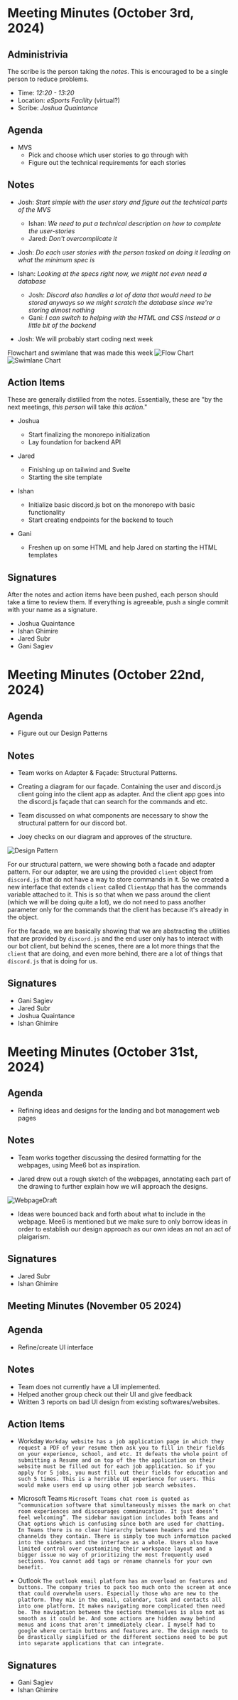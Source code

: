 # Meeting Minutes (October 3rd, 2024)

## Administrivia

The scribe is the person taking the _notes_. This is encouraged to be a single person to reduce problems.

- Time: _12:20 - 13:20_
- Location: _eSports Facility_ (virtual?)
- Scribe: _Joshua Quaintance_

## Agenda

- MVS
  - Pick and choose which user stories to go through with
  - Figure out the technical requirements for each stories

## Notes

- Josh: _Start simple with the user story and figure out the technical parts of the MVS_
  - Ishan: _We need to put a technical description on how to complete the user-stories_
  - Jared: _Don't overcomplicate it_
- Josh: _Do each user stories with the person tasked on doing it leading on what the minimum spec is_
- Ishan: _Looking at the specs right now, we might not even need a database_

  - Josh: _Discord also handles a lot of data that would need to be stored anyways so we might scratch the database since we're storing almost nothing_
  - Gani: _I can switch to helping with the HTML and CSS instead or a little bit of the backend_

- Josh: We will probably start coding next week

Flowchart and swimlane that was made this week
![Flow Chart](../assets/flow-chart.jpg)
![Swimlane Chart](../assets/swimlane-chart.jpg)

## Action Items

These are generally distilled from the notes. Essentially, these are "by the next meetings, _this person_ will take _this action_."

- Joshua

  - Start finalizing the monorepo initialization
  - Lay foundation for backend API

- Jared

  - Finishing up on tailwind and Svelte
  - Starting the site template

- Ishan

  - Initialize basic discord.js bot on the monorepo with basic functionality
  - Start creating endpoints for the backend to touch

- Gani

  - Freshen up on some HTML and help Jared on starting the HTML templates

## Signatures

After the notes and action items have been pushed, each person should take a time to review them. If everything is agreeable, push a single commit with your name as a signature.

- Joshua Quaintance
- Ishan Ghimire
- Jared Subr
- Gani Sagiev

# Meeting Minutes (October 22nd, 2024)

## Agenda

- Figure out our Design Patterns

## Notes

- Team works on Adapter & Façade: Structural Patterns.

- Creating a diagram for our façade. Containing the user and discord.js client going into the client app as adapter. And the client app goes into the discord.js façade that can search for the commands and etc.

- Team discussed on what components are necessary to show the structural pattern for our discord bot.

- Joey checks on our diagram and approves of the structure.

![Design Pattern](../assets/structural-patterns.jpg)

For our structural pattern, we were showing both a facade and adapter pattern. For our adapter, we are using the provided `client` object from `discord.js` that do not have a way to store commands in it. So we created a new interface that extends `client` called `ClientApp` that has the commands variable attached to it. This is so that when we pass around the client (which we will be doing quite a lot), we do not need to pass another parameter only for the commands that the client has because it's already in the object.

For the facade, we are basically showing that we are abstracting the utilities that are provided by `discord.js` and the end user only has to interact with our bot client, but behind the scenes, there are a lot more things that the `client` that are doing, and even more behind, there are a lot of things that `discord.js` that is doing for us.

## Signatures

- Gani Sagiev
- Jared Subr
- Joshua Quaintance
- Ishan Ghimire

# Meeting Minutes (October 31st, 2024)

## Agenda

- Refining ideas and designs for the landing and bot management web pages

## Notes

- Team works together discussing the desired formatting for the webpages, using Mee6 bot as inspiration.

- Jared drew out a rough sketch of the webpages, annotating each part of the drawing to further explain how we will approach the designs.

![WebpageDraft](../assets/WebpageRoughDraft.jpg)

- Ideas were bounced back and forth about what to include in the webpage. Mee6 is mentioned but we make sure to only borrow ideas in order to establish our design approach as our own ideas an not an act of plaigarism.

## Signatures

- Jared Subr
- Ishan Ghimire

## Meeting Minutes (November 05 2024)

## Agenda

- Refine/create UI interface

## Notes

- Team does not currently have a UI implemented.
- Helped another group check out their UI and give feedback
- Written 3 reports on bad UI design from existing softwares/websites.

## Action Items

- Workday
  `Workday website has a job application page in which they request a PDF of your resume then ask you to fill in their fields on your experience, school, and etc. It defeats the whole point of submitting a Resume and on top of the the application on their website must be filled out for each job application. So if you apply for 5 jobs, you must fill out their fields for education and such 5 times. This is a horrible UI experience for users. This would make users end up using other job search websites.`

- Microsoft Teams
  `Microsoft Teams chat room is quoted as “communication software that simultaneously misses the mark on chat room experiences and discourages comminucation. It just doesn’t feel welcoming”. The sidebar navigation includes both Teams and Chat options which is confusing since both are used for chatting. In Teams there is no clear hierarchy between headers and the channelds they contain. There is simply too much information packed into the sidebars and the interface as a whole. Users also have limited control over customizing their workspace layout and a bigger issue no way of prioritizing the most frequently used sections. You cannot add tags or rename channels for your own benefit.`

- Outlook
  `The outlook email platform has an overload on features and buttons. The company tries to pack too much onto the screen at once that could overwhelm users. Especially those who are new to the platform. They mix in the email, calendar, task and contacts all into one platform. It makes navigating more complicated then need be. The navigation between the sections themselves is also not as smooth as it could be. And some actions are hidden away behind menus and icons that aren’t immediately clear. I myself had to google where certain buttons and features are. The design needs to be drastically simplified or the different sections need to be put into separate applications that can integrate.`

## Signatures

- Gani Sagiev
- Ishan Ghimire
